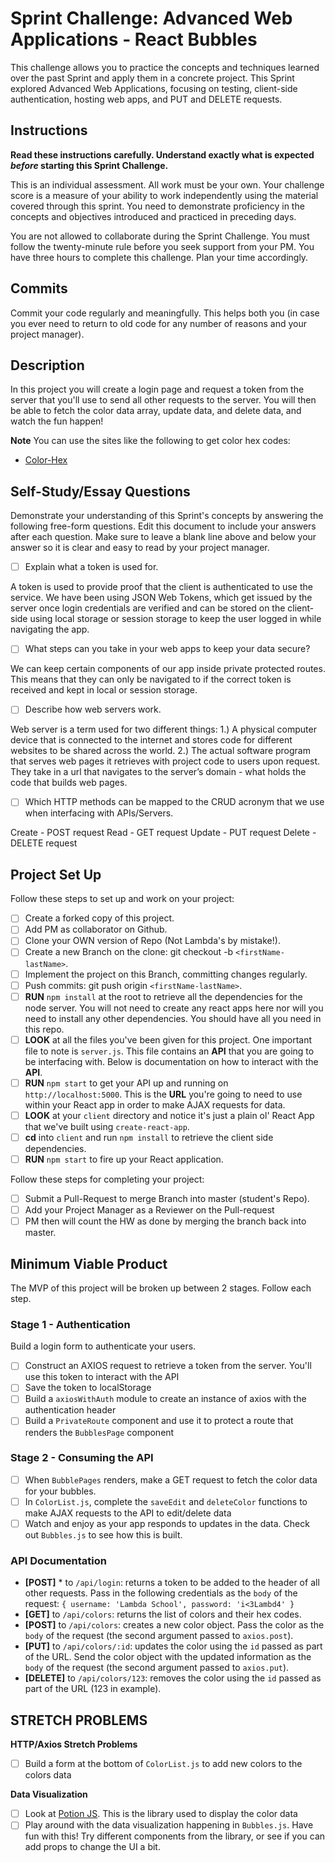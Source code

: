 # Sprint Challenge: Advanced Web Applications - React Bubbles

This challenge allows you to practice the concepts and techniques learned over
the past Sprint and apply them in a concrete project. This Sprint explored
Advanced Web Applications, focusing on testing, client-side authentication,
hosting web apps, and PUT and DELETE requests.

## Instructions

**Read these instructions carefully. Understand exactly what is expected
_before_ starting this Sprint Challenge.**

This is an individual assessment. All work must be your own. Your challenge
score is a measure of your ability to work independently using the material
covered through this sprint. You need to demonstrate proficiency in the concepts
and objectives introduced and practiced in preceding days.

You are not allowed to collaborate during the Sprint Challenge. You must follow
the twenty-minute rule before you seek support from your PM. You have three
hours to complete this challenge. Plan your time accordingly.

## Commits

Commit your code regularly and meaningfully. This helps both you (in case you
ever need to return to old code for any number of reasons and your project
manager).

## Description

In this project you will create a login page and request a token from the server
that you'll use to send all other requests to the server. You will then be able
to fetch the color data array, update data, and delete data, and watch the fun
happen!

**Note** You can use the sites like the following to get color hex codes:

-  [Color-Hex](https://www.color-hex.com/)

## Self-Study/Essay Questions

Demonstrate your understanding of this Sprint's concepts by answering the
following free-form questions. Edit this document to include your answers after
each question. Make sure to leave a blank line above and below your answer so it
is clear and easy to read by your project manager.

-  [ ] Explain what a token is used for.

A token is used to provide proof that the client is authenticated to use the
service. We have been using JSON Web Tokens, which get issued by the server once
login credentials are verified and can be stored on the client-side using local
storage or session storage to keep the user logged in while navigating the app.

-  [ ] What steps can you take in your web apps to keep your data secure?

We can keep certain components of our app inside private protected routes. This
means that they can only be navigated to if the correct token is received and
kept in local or session storage.

-  [ ] Describe how web servers work.

Web server is a term used for two different things: 1.) A physical computer
device that is connected to the internet and stores code for different websites
to be shared across the world. 2.) The actual software program that serves web
pages it retrieves with project code to users upon request. They take in a url
that navigates to the server’s domain - what holds the code that builds web
pages.

-  [ ] Which HTTP methods can be mapped to the CRUD acronym that we use when
       interfacing with APIs/Servers.

Create - POST request Read - GET request Update - PUT request Delete - DELETE
request

## Project Set Up

Follow these steps to set up and work on your project:

-  [ ] Create a forked copy of this project.
-  [ ] Add PM as collaborator on Github.
-  [ ] Clone your OWN version of Repo (Not Lambda's by mistake!).
-  [ ] Create a new Branch on the clone: git checkout -b `<firstName-lastName>`.
-  [ ] Implement the project on this Branch, committing changes regularly.
-  [ ] Push commits: git push origin `<firstName-lastName>`.
-  [ ] **RUN** `npm install` at the root to retrieve all the dependencies for
       the node server. You will not need to create any react apps here nor will
       you need to install any other dependencies. You should have all you need
       in this repo.
-  [ ] **LOOK** at all the files you've been given for this project. One
       important file to note is `server.js`. This file contains an **API** that
       you are going to be interfacing with. Below is documentation on how to
       interact with the **API**.
-  [ ] **RUN** `npm start` to get your API up and running on
       `http://localhost:5000`. This is the **URL** you're going to need to use
       within your React app in order to make AJAX requests for data.
-  [ ] **LOOK** at your `client` directory and notice it's just a plain ol'
       React App that we've built using `create-react-app`.
-  [ ] **cd** into `client` and run `npm install` to retrieve the client side
       dependencies.
-  [ ] **RUN** `npm start` to fire up your React application.

Follow these steps for completing your project:

-  [ ] Submit a Pull-Request to merge <firstName-lastName> Branch into master
       (student's Repo).
-  [ ] Add your Project Manager as a Reviewer on the Pull-request
-  [ ] PM then will count the HW as done by merging the branch back into master.

## Minimum Viable Product

The MVP of this project will be broken up between 2 stages. Follow each step.

### Stage 1 - Authentication

Build a login form to authenticate your users.

-  [ ] Construct an AXIOS request to retrieve a token from the server. You'll
       use this token to interact with the API
-  [ ] Save the token to localStorage
-  [ ] Build a `axiosWithAuth` module to create an instance of axios with the
       authentication header
-  [ ] Build a `PrivateRoute` component and use it to protect a route that
       renders the `BubblesPage` component

### Stage 2 - Consuming the API

-  [ ] When `BubblePages` renders, make a GET request to fetch the color data
       for your bubbles.
-  [ ] In `ColorList.js`, complete the `saveEdit` and `deleteColor` functions to
       make AJAX requests to the API to edit/delete data
-  [ ] Watch and enjoy as your app responds to updates in the data. Check out
       `Bubbles.js` to see how this is built.

### API Documentation

-  **[POST]** \* to `/api/login`: returns a token to be added to the header of
   all other requests. Pass in the following credentials as the `body` of the
   request: `{ username: 'Lambda School', password: 'i<3Lambd4' }`
-  **[GET]** to `/api/colors`: returns the list of colors and their hex codes.
-  **[POST]** to `/api/colors`: creates a new color object. Pass the color as
   the `body` of the request (the second argument passed to `axios.post`).
-  **[PUT]** to `/api/colors/:id`: updates the color using the `id` passed as
   part of the URL. Send the color object with the updated information as the
   `body` of the request (the second argument passed to `axios.put`).
-  **[DELETE]** to `/api/colors/123`: removes the color using the `id` passed as
   part of the URL (123 in example).

## STRETCH PROBLEMS

**HTTP/Axios Stretch Problems**

-  [ ] Build a form at the bottom of `ColorList.js` to add new colors to the
       colors data

**Data Visualization**

-  [ ] Look at [Potion JS](https://potion.js.org/). This is the library used to
       display the color data
-  [ ] Play around with the data visualization happening in `Bubbles.js`. Have
       fun with this! Try different components from the library, or see if you
       can add props to change the UI a bit.
